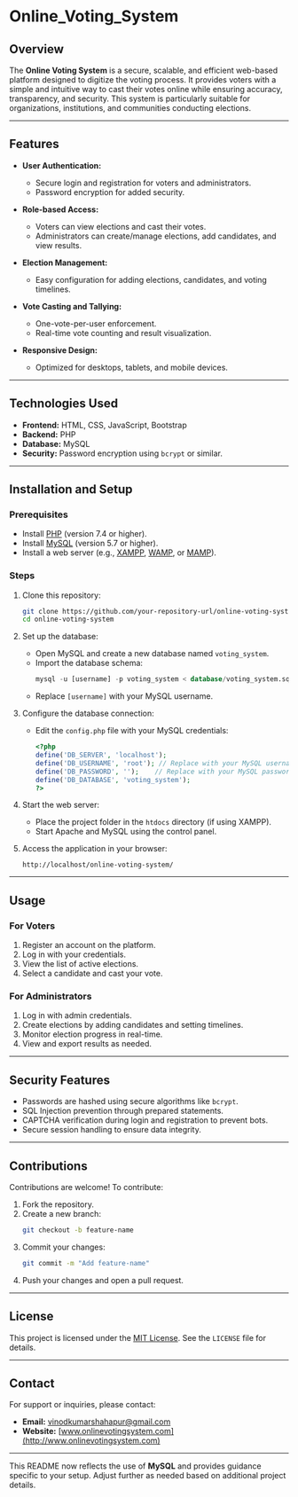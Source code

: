 # Online_Voting_System

## Overview

The **Online Voting System** is a secure, scalable, and efficient web-based platform designed to digitize the voting process. It provides voters with a simple and intuitive way to cast their votes online while ensuring accuracy, transparency, and security. This system is particularly suitable for organizations, institutions, and communities conducting elections.

---

## Features

- **User Authentication:** 
  - Secure login and registration for voters and administrators.
  - Password encryption for added security.
  
- **Role-based Access:**
  - Voters can view elections and cast their votes.
  - Administrators can create/manage elections, add candidates, and view results.
  
- **Election Management:** 
  - Easy configuration for adding elections, candidates, and voting timelines.
  
- **Vote Casting and Tallying:** 
  - One-vote-per-user enforcement.
  - Real-time vote counting and result visualization.
  
- **Responsive Design:** 
  - Optimized for desktops, tablets, and mobile devices.

---

## Technologies Used

- **Frontend:** HTML, CSS, JavaScript, Bootstrap
- **Backend:** PHP
- **Database:** MySQL
- **Security:** Password encryption using `bcrypt` or similar.

---

## Installation and Setup

### Prerequisites

- Install [PHP](https://www.php.net/) (version 7.4 or higher).
- Install [MySQL](https://www.mysql.com/) (version 5.7 or higher).
- Install a web server (e.g., [XAMPP](https://www.apachefriends.org/), [WAMP](https://www.wampserver.com/), or [MAMP](https://www.mamp.info/)).

### Steps

1. Clone this repository:
   ```bash
   git clone https://github.com/your-repository-url/online-voting-system.git
   cd online-voting-system
   ```

2. Set up the database:
   - Open MySQL and create a new database named `voting_system`.
   - Import the database schema:
     ```sql
     mysql -u [username] -p voting_system < database/voting_system.sql
     ```
   - Replace `[username]` with your MySQL username.

3. Configure the database connection:
   - Edit the `config.php` file with your MySQL credentials:
     ```php
     <?php
     define('DB_SERVER', 'localhost');
     define('DB_USERNAME', 'root'); // Replace with your MySQL username
     define('DB_PASSWORD', '');    // Replace with your MySQL password
     define('DB_DATABASE', 'voting_system');
     ?>
     ```

4. Start the web server:
   - Place the project folder in the `htdocs` directory (if using XAMPP).
   - Start Apache and MySQL using the control panel.

5. Access the application in your browser:
   ```
   http://localhost/online-voting-system/
   ```

---

## Usage

### For Voters
1. Register an account on the platform.
2. Log in with your credentials.
3. View the list of active elections.
4. Select a candidate and cast your vote.

### For Administrators
1. Log in with admin credentials.
2. Create elections by adding candidates and setting timelines.
3. Monitor election progress in real-time.
4. View and export results as needed.

---

## Security Features

- Passwords are hashed using secure algorithms like `bcrypt`.
- SQL Injection prevention through prepared statements.
- CAPTCHA verification during login and registration to prevent bots.
- Secure session handling to ensure data integrity.

---

## Contributions

Contributions are welcome! To contribute:
1. Fork the repository.
2. Create a new branch:
   ```bash
   git checkout -b feature-name
   ```
3. Commit your changes:
   ```bash
   git commit -m "Add feature-name"
   ```
4. Push your changes and open a pull request.

---

## License

This project is licensed under the [MIT License](https://opensource.org/licenses/MIT). See the `LICENSE` file for details.

---

## Contact

For support or inquiries, please contact:
- **Email:** vinodkumarshahapur@gmail.com
- **Website:** [www.onlinevotingsystem.com](http://www.onlinevotingsystem.com)

---

This README now reflects the use of **MySQL** and provides guidance specific to your setup. Adjust further as needed based on additional project details.
